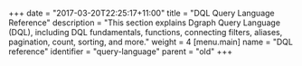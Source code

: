 +++
date = "2017-03-20T22:25:17+11:00"
title = "DQL Query Language Reference"
description = "This section explains Dgraph Query Language (DQL), including DQL fundamentals, functions, connecting filters, aliases, pagination, count, sorting, and more."
weight = 4 
[menu.main]
  name = "DQL reference"
  identifier = "query-language"
  parent = "old"
+++
